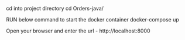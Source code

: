cd into project directory
cd Orders-java/

RUN below command to start the docker container
docker-compose up

Open your browser and enter the url - http://localhost:8000